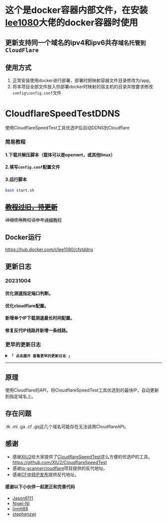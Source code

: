 # 这个是docker容器内部文件，在安装[lee1080](https://github.com/lee1080/CloudflareSpeedTestDDNS/tree/main)大佬的docker容器时使用 #
## 更新支持同一个域名的ipv4和ipv6共存`域名托管到CloudFlare`
## 使用方式
1. 正常安装使用docker进行部署，部署时把映射容器文件目录修改为/app,
2. 将本项目全部文件放入你部署docker时映射的宿主机的目录并按要求修改`config\config.conf`文件
# CloudflareSpeedTestDDNS
使用CloudflareSpeedTest工具优选IP后自动DDNS到Cloudflare

### 简易教程
#### 1.下载并解压脚本（载体可以是openwrt，或其他linux）
#### 2.填写`config.conf`配置文件
#### 3.运行脚本
```bash
bash start.sh
```

## ~~[教程过旧，待更新](https://blog.vbar.fun/archives/openwrt%E5%AE%9A%E6%97%B6%E4%BC%98%E9%80%89cloudflareip%E5%B9%B6%E6%9B%B4%E6%96%B0%E5%88%B0dnspod)~~
~~详细使用教程请参考[详细教程](https://blog.vbar.fun/archives/openwrt%E5%AE%9A%E6%97%B6%E4%BC%98%E9%80%89cloudflareip%E5%B9%B6%E6%9B%B4%E6%96%B0%E5%88%B0dnspod)~~

## Docker运行
https://hub.docker.com/r/lee1080/cfstddns

## 更新日志

### 20231004
#### 优化测速指定端口判断。
#### 优化cloudflare配置。
#### 新增单个IP下载测速最长时间配置。
#### 修复反代IP线路并新增一条线路。

### 更早的更新日志
<details>
<summary><code><strong>「 点击展开 查看更早的更新日志 」</strong></code></summary>

****

### V2.3
#### 适配XIU2/CloudflareSpeedTest:v2.2.4 | 新增自定义测速地址端口支持
#### 新增PushPlus推送。
#### 优化更新规则，测速为0则跳过域名更新。

### v2.2
#### 更改文件结构。
#### 新增了dnspod DNS服务商支持。
#### 新增了docker版。docker版不能自动停止路由器的科学插件，请将docker配置到没有科学环境的设备使用。
#### 增加了pushdeer推送、企业微信推送、Server酱、Synology Chat。
#### 增加了更新到hosts模式

### v2.1.1 
#### 新功能，支持更新优选完毕后推送至TG，再也不怕脚本没有成功运行了。
#### 新增openwrt专用`cf_RE.sh`文件，运行`cf_RE.sh`即可在openwrt安装`jq`和`timeout`两个扩展。

### v2.1 
#### 适配XIU2/CloudflareSpeedTest [v2.1.0](https://github.com/XIU2/CloudflareSpeedTest/releases/tag/v2.1.0) 修改ipv6测速策略

### v2.0 
#### 添加了多域名支持
可以在hostname中填入多个域名。使用[CloudflareSpeedTest](https://github.com/XIU2/CloudflareSpeedTest)工具得出优选IP列表后，脚本支持依次从速度最快的ip开始DDNS，域名数量可更具自己需求填写。
#### 优化科学上网插件重启时机


</details>

****


## 原理
使用Cloudflare的API，将CloudflareSpeedTest工具优选到的最快IP，自动更新到指定域名上。

## 存在问题
.tk .ml .ga .cf .gq这几个域名可能存在无法调用CloudflareAPI。

## 感谢
* 感谢[XIU2](https://github.com/XIU2)给大家提供了[CloudflareSpeedTest](https://github.com/XIU2/CloudflareSpeedTest)这么方便的优选IP的工具。 https://github.com/XIU2/CloudflareSpeedTest
* 感谢[ip-scanner](https://github.com/ip-scanner)[cloudflare](https://github.com/ip-scanner/cloudflare)项目提供的反代地址。
* 感谢[CF中转IP发布](https://t.me/cf_push)提供反代地址。

#### 感谢以下小伙伴一起更正和完善代码
* [Jason6111](https://github.com/Jason6111)
* [Nigel-NI](https://github.com/Nigel-NI)
* [linntt88](https://github.com/linntt88)
* [stephenzwj](https://github.com/stephenzwj)
